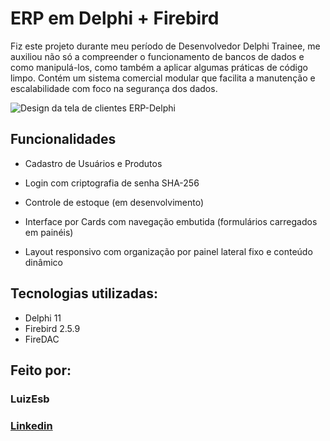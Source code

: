 # ERP em Delphi + Firebird

Fiz este projeto durante meu período de Desenvolvedor Delphi Trainee, me auxiliou não só a compreender o funcionamento de bancos de dados e como manipulá-los, como também a aplicar algumas práticas de código limpo. Contém um sistema comercial modular que facilita a manutenção e escalabilidade com foco na segurança dos dados.

![Design da tela de clientes ERP-Delphi](https://i.imgur.com/xdFZ9Zs.png)

## Funcionalidades

* Cadastro de Usuários e Produtos

* Login com criptografia de senha SHA-256

* Controle de estoque (em desenvolvimento)

* Interface por Cards com navegação embutida (formulários carregados em painéis)

* Layout responsivo com organização por painel lateral fixo e conteúdo dinâmico

## Tecnologias utilizadas:

* Delphi 11
* Firebird 2.5.9
* FireDAC

## Feito por:

### LuizEsb

### [Linkedin](https://www.linkedin.com/in/luizesb)
